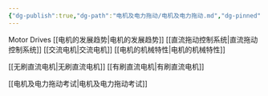 ```yaml
---
{"dg-publish":true,"dg-path":"电机及电力拖动/电机及电力拖动.md","dg-pinned":true,"permalink":"/电机及电力拖动/电机及电力拖动/","pinned":true,"dgPassFrontmatter":true,"noteIcon":"","created":"2024-04-16T13:01:27.436+08:00","updated":"2024-05-11T14:22:59.490+08:00"}
---
```


Motor Drives
[[电机的发展趋势\|电机的发展趋势]]
[[直流拖动控制系统\|直流拖动控制系统]]
[[交流电机\|交流电机]]
[[电机的机械特性\|电机的机械特性]]

[[无刷直流电机\|无刷直流电机]]
[[有刷直流电机\|有刷直流电机]]

[[电机及电力拖动考试\|电机及电力拖动考试]]






